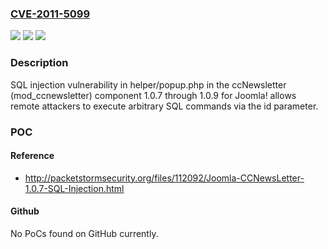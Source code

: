 ### [CVE-2011-5099](https://cve.mitre.org/cgi-bin/cvename.cgi?name=CVE-2011-5099)
![](https://img.shields.io/static/v1?label=Product&message=n%2Fa&color=blue)
![](https://img.shields.io/static/v1?label=Version&message=n%2Fa&color=blue)
![](https://img.shields.io/static/v1?label=Vulnerability&message=n%2Fa&color=brighgreen)

### Description

SQL injection vulnerability in helper/popup.php in the ccNewsletter (mod_ccnewsletter) component 1.0.7 through 1.0.9 for Joomla! allows remote attackers to execute arbitrary SQL commands via the id parameter.

### POC

#### Reference
- http://packetstormsecurity.org/files/112092/Joomla-CCNewsLetter-1.0.7-SQL-Injection.html

#### Github
No PoCs found on GitHub currently.

